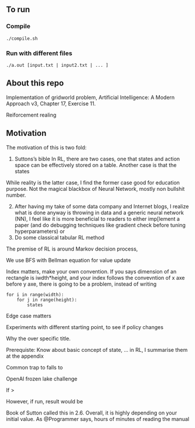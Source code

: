 ## To run
### Compile
`./compile.sh`
### Run with different files
`./a.out [input.txt | input2.txt | ... ]`

## About this repo
Implementation of gridworld problem, Artificial Intelligence: A Modern Approach v3, Chapter 17, Exercise 11.

Reiforcement realing


## Motivation
The motivation of this is two fold:


1. Suttons’s bible In RL, there are two cases, one that states and action space can be effectively stored on a table. Another case is that the states 

While reality is the latter case, I find the former case good for education purpose. Not the magical blackbox of Neural Network, mostly non bullshit number.

2. After having my take of some data company and Internet blogs, I realize what is done anyway is throwing in data and a generic neural network (NN), I feel like it is  more beneficial to readers to either imp[lement a paper (and do debugging techniques like gradient check before tuning hyperparameters) 
or
2. Do some classical tabular RL method

The premise of RL is around Markov decision process, 

We use BFS with Bellman equation for value update



Index matters, make your own convention. If you says dimension of an rectangle is iwdth*height, and your index follows the convevntion of x axe before y axe, there is going to be a problem, instead of writing

```
for i in range(width):
    for j in range(height):
        states
```

Edge case matters

Experiments with different starting point, to see if policy changes

Why the over specific title.

Prerequiste: Know about basic concept of state, … in RL, I summarise them at the appendix

Common trap to falls to

OpenAI frozen lake challenge

If > 


However, if run, result would be


Book of Sutton called this in 2.6. Overall, it is highly depending on your initial value. As @Programmer says, hours of minutes of reading the manual
